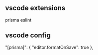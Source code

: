  ## vscode extensions
 
 prisma
 eslint


## vscode config

 "[prisma]": {
    "editor.formatOnSave": true
  },